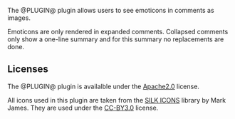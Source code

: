 The @PLUGIN@ plugin allows users to see emoticons in comments as
images.

Emoticons are only rendered in expanded comments. Collapsed comments
only show a one-line summary and for this summary no replacements are
done.

Licenses
--------

The @PLUGIN@ plugin is availalble under the
[Apache2.0](../../../Documentation/licenses.html#Apache2_0) license.

All icons used in this plugin are taken from the
[SILK ICONS](http://famfamfam.com/lab/icons/silk/) library by Mark
James. They are used under the
[CC-BY3.0](../../../Documentation/licenses.html#CC-BY3_0) license.
